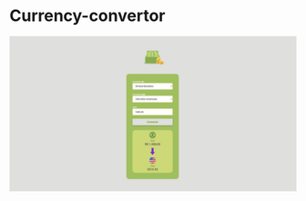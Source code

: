 # Currency-convertor

<img src="https://github.com/BrenodePaiva/Currency-convertor/blob/img/assets/covertCurrency.jpeg?raw=true">
